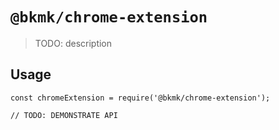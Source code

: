 # `@bkmk/chrome-extension`

> TODO: description

## Usage

```
const chromeExtension = require('@bkmk/chrome-extension');

// TODO: DEMONSTRATE API
```
